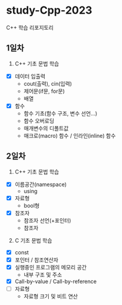 # study-Cpp-2023
C++ 학습 리포지토리

## 1일차
1. C++ 기초 문법 학습
  - [x] 데이터 입출력     
    - cout(출력), cin(입력)
    - 제어문(if문, for문)
    - 배열
  - [x] 함수
    - 함수 기초(함수 구조, 변수 선언...)
    - 함수 오버로딩
    - 매개변수의 디폴트값
    - 매크로(macro) 함수 / 인라인(inline) 함수

## 2일차
1. C++ 기초 문법 학습
  - [x] 이름공간(namespace)
    - using
  - [x] 자료형
    - bool형 
  - [x] 참조자
    - 참조자 선언(+포인터)
    - 참조자

2. C 기초 문법 학습
  - [x] const
  - [x] 포인터 / 참조연산자
  - [x] 실행중인 프로그램의 메모리 공간
    - 내부 구조 및 주소
  - [x] Call-by-value / Call-by-reference  
  - [ ] 자료형
    - 자료형 크기 및 비트 연산
